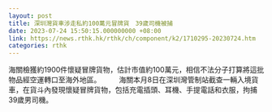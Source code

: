 ```yaml
---
layout: post
title: 深圳灣貨車涉走私約100萬元冒牌貨　39歲司機被捕
date: 2023-07-24 15:50:15.000000000 +08:00
link: https://news.rthk.hk/rthk/ch/component/k2/1710295-20230724.htm
categories: rthk
---
```


海關檢獲約1900件懷疑冒牌貨物，估計市值約100萬元，相信不法分子打算將這批物品經空運轉口至海外地區。
　　 
海關本月8日在深圳灣管制站截查一輛入境貨車，在貨斗內發現懷疑冒牌貨物，包括充電插頭、耳機、手提電話和衣服，拘捕39歲男司機。
